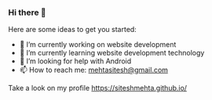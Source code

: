 ### Hi there 👋


Here are some ideas to get you started:

- 🔭 I’m currently working on website development
- 🌱 I’m currently learning website development technology
- 🤔 I’m looking for help with Android 
- 📫 How to reach me: mehtasitesh@gmail.com


Take a look on my profile
https://siteshmehta.github.io/
